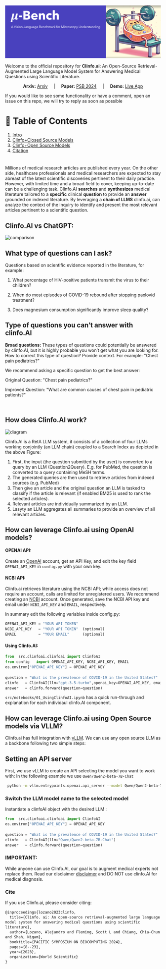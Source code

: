  ![logo](media/u-Bench_logo.png)
 
 Welcome to the official repository  for **Clinfo.ai**: An Open-Source Retrieval-Augmented Large Language Model System for Answering Medical Questions using Scientific Literature.

<p align="center">
  <strong>Arxiv:</strong> <a href="https://arxiv.org/abs/2310.16146">Arxiv</a> 
  &nbsp;&nbsp;&nbsp;&nbsp;|&nbsp;&nbsp;&nbsp;&nbsp;
  <strong>Paper:</strong> <a href="https://www.worldscientific.com/doi/abs/10.1142/9789811286421_0002">PSB 2024</a> 
  &nbsp;&nbsp;&nbsp;&nbsp;|&nbsp;&nbsp;&nbsp;&nbsp;
  <strong>Demo:</strong> <a href="https://clinfo-demo.herokuapp.com/login">Live App</a>
</p>


If you would like to see some functionality or have a comment, open an issue on this repo, we will try to reply as soon as possible

# 📖 Table of Contents
1. [Intro](#intro)
2. [Clinfo+Closed Source Models](#models_c)
3. [Clinfo+Open Source Models](#models_o)
6. [Citation](#citation)

#

<a name="intro"/>

Millions of medical research articles are published every year. On the other side, healthcare professionals and medical researchers are expected to stay abreast of the latest scientific discoveries pertinent to their daily practice. However, with limited time and a broad field to cover, keeping up-to-date can be a challenging task. Clinfo.AI **searches** and **synthesizes** medical literature tailored to a **specific** clinical **question** to provide an **answer** grounded on indexed literature. By leveraging a **chain of LLMS** clinfo.ai, can analyze the context of the inquiry to identify and present the most relevant articles pertinent to a scientific question.

## Clinfo.AI vs ChatGPT:
![comparison](images/comparison.png)


## What type of questions can I ask? 
Questions based on scientific evidence reported in the literature, for example:

1. What percentage of HIV-positive patients transmit the virus to their children?

2. When do most episodes of COVID-19 rebound after stopping paxlovid treatment?

3. Does magnesium consumption significantly improve sleep quality?


## Type of questions you can’t answer with clinfo.AI
 **Broad questions:** These types of questions could potentially be answered by clinfo.AI, but it is highly probable you won’t get what you are looking for. How to correct this type of question? Provide context. For example: "Chest pain pediatrics?"

We recommend asking a specific question to get the best answer:

Original Question: "Chest pain pediatrics?"

Improved Question: "What are common causes of chest pain in pediatric patients?"

<br>





## How does Clinfo.AI work?

![diagram](images/diagram.png)

Clinfo.AI is a RetA LLM system, it consists of a collection of four LLMs working conjointly (an LLM chain) coupled to a Search Index as depicted in the above Figure: 

1. First, the input (the question submitted by the user) is converted to a query by an LLM (Question2Query). E.g. for PubMed, the question is converted to a query containing MeSH terms.
2. The generated queries are then used to retrieve articles from indexed sources (e.g. PubMed)
3. Then give an article and the original question an LLM is tasked to classify if the article is relevant (if enabled BM25 is used to rank the selected articles).
4. Relevant articles are individually summarized by an LLM.
5. Lasyty an LLM aggregates all summaries to provide an overview of all relevant articles.

   
<a name="models_c"/>

## How can leverage Clinfo.ai using OpenAI models?

#### OPENAI API:
Create an [OpenAI](https://openai.com/index/openai-api/) account, get an API Key, and edit the key field `OPENAI_API_KEY` in `config.py` with your own key. 

#### NCBI API:
Clinfo.ai retrieves literature using the NCBI API; while access does not require an account, calls are limited for unregistered users. We recommend creating an [NCBI](https://www.ncbi.nlm.nih.gov/home/develop/api/) account. Once generated, save the NCBI API key and email under `NCBI_API_KEY` and `EMAIL`, respectively.

In summary edit the following variables inside config.py:
```python
OPENAI_API_KEY = "YOUR API TOKEN"
NCBI_API_KEY   = "YOUR API TOKEN"  (optional)
EMAIL          = "YOUR EMAIL"      (optional)
```

#### Using Clinfo.AI:

```python
from  src.clinfoai.clinfoai import ClinfoAI
from config   import OPENAI_API_KEY, NCBI_API_KEY, EMAIL
os.environ["OPENAI_API_KEY"] = OPENAI_API_KEY

question = "What is the prevalence of COVID-19 in the United States?"
clinfo   = ClinfoAI(llm="gpt-3.5-turbo",openai_key=OPENAI_API_KEY, email= EMAIL)
answer   = clinfo.forward(question=question)         
```


```src/notebooks/01_UsingClinfoAI.ipynb``` has a quick run-through and explanation for  each individaul  clinfo.AI component.

<a name="models_o"/>

## How can leverage Clinfo.ai using Open Source models via VLLM?
Clinfo.ai has full integration with [vLLM](). We can use any open source LLM as a backbone following two simple steps:

## Setting an API server
First, we use vLLM to create an API selecting the model you want to work with:
In the following example we use ```Qwen/Qwen2-beta-7B-Chat```

```bash
 python -m vllm.entrypoints.openai.api_server --model Qwen/Qwen2-beta-7B-Chat
```

### Switch the LLM model name to the selected model 
Instantiate a clinfoAI object with the desired LLM :


```python
from  src.clinfoai.clinfoai import ClinfoAI
os.environ["OPENAI_API_KEY"] = OPENAI_API_KEY

question = "What is the prevalence of COVID-19 in the United States?"
clinfo   = ClinfoAI(llm="Qwen/Qwen2-beta-7B-Chat")
answer   = clinfo.forward(question=question)         
```


### IMPORTANT:
While anyone can use Clinfo.AI, our goal is to augment medical experts not replace them. Read our disclaimer [disclaimer](https://clinfo-demo.herokuapp.com/termsandconditions) and DO NOT use clinfo.AI for medical diagnosis.


<a name="citation"/>

### Cite
If you use Clinfo.ai, please consider citing:

```
@inproceedings{lozano2023clinfo,
  title={Clinfo. ai: An open-source retrieval-augmented large language model system for answering medical questions using scientific literature},
  author={Lozano, Alejandro and Fleming, Scott L and Chiang, Chia-Chun and Shah, Nigam},
  booktitle={PACIFIC SYMPOSIUM ON BIOCOMPUTING 2024},
  pages={8--23},
  year={2023},
  organization={World Scientific}
}
```





